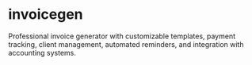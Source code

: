 # invoicegen

Professional invoice generator with customizable templates, payment tracking, client management, automated reminders, and integration with accounting systems.
